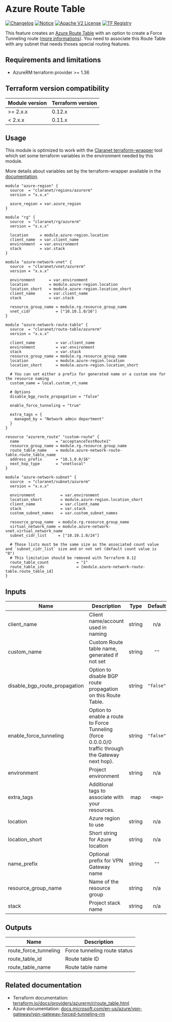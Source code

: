 # Azure Route Table
[![Changelog](https://img.shields.io/badge/changelog-release-green.svg)](CHANGELOG.md) [![Notice](https://img.shields.io/badge/notice-copyright-yellow.svg)](NOTICE) [![Apache V2 License](https://img.shields.io/badge/license-Apache%20V2-orange.svg)](LICENSE) [![TF Registry](https://img.shields.io/badge/terraform-registry-blue.svg)](https://registry.terraform.io/modules/claranet/route-table/azurerm/)

This feature creates an [Azure Route Table](https://docs.microsoft.com/en-us/azure/virtual-network/manage-route-table) 
with an option to create a Force Tunneling route ([more informations](https://docs.microsoft.com/en-us/azure/vpn-gateway/vpn-gateway-forced-tunneling-rm)).
You need to associate this Route Table with any subnet that needs thoses special routing features.

## Requirements and limitations
 * AzureRM terraform provider >= 1.36
 
## Terraform version compatibility

| Module version | Terraform version |
|----------------|-------------------|
| >= 2.x.x       | 0.12.x            |
| < 2.x.x        | 0.11.x            |

## Usage
This module is optimized to work with the [Claranet terraform-wrapper](https://github.com/claranet/terraform-wrapper) tool which set some terraform variables in the environment needed by this module.
 
More details about variables set by the terraform-wrapper available in the [documentation](https://github.com/claranet/terraform-wrapper#environment).

```hcl
module "azure-region" {
  source  = "claranet/regions/azurerm"
  version = "x.x.x"

  azure_region = var.azure_region
}

module "rg" {
  source  = "claranet/rg/azurerm"
  version = "x.x.x"

  location     = module.azure-region.location
  client_name  = var.client_name
  environment  = var.environment
  stack        = var.stack
}

module "azure-network-vnet" {
  source  = "claranet/vnet/azurerm"
  version = "x.x.x"

  environment      = var.environment
  location         = module.azure-region.location
  location_short   = module.azure-region.location_short
  client_name      = var.client_name
  stack            = var.stack

  resource_group_name = module.rg.resource_group_name
  vnet_cidr           = ["10.10.1.0/16"]
}

module "azure-network-route-table" {
  source  = "claranet/route-table/azurerm"
  version = "x.x.x"

  client_name         = var.client_name
  environment         = var.environment
  stack               = var.stack
  resource_group_name = module.rg.resource_group_name
  location            = module.azure-region.location
  location_short      = module.azure-region.location_short

  # You can set either a prefix for generated name or a custom one for the resource naming
  custom_name = local.custom_rt_name

  # Options
  disable_bgp_route_propagation = "false"

  enable_force_tunneling = "true"

  extra_tags = {
    managed_by = "Network admin department"
  }
}

resource "azurerm_route" "custom-route" {
  name                = "acceptanceTestRoute1"
  resource_group_name = module.rg.resource_group_name
  route_table_name    = module.azure-network-route-table.route_table_name
  address_prefix      = "10.1.0.0/16"
  next_hop_type       = "vnetlocal"
}

module "azure-network-subnet" {
  source  = "claranet/subnet/azurerm"
  version = "x.x.x"

  environment           = var.environment
  location_short        = module.azure-region.location_short
  client_name           = var.client_name
  stack                 = var.stack
  custom_subnet_names   = var.custom_subnet_names

  resource_group_name  = module.rg.resource_group_name
  virtual_network_name = module.azure-network-vnet.virtual_network_name
  subnet_cidr_list     = ["10.10.1.0/24"]

  # Those lists must be the same size as the associated count value and `subnet_cidr_list` size and or not set (default count value is "0")
  # This limitation should be removed with Terraform 0.12
  route_table_count            = "1"
  route_table_ids              = [module.azure-network-route-table.route_table_id]
}

```

## Inputs

| Name | Description | Type | Default | Required |
|------|-------------|:----:|:-----:|:-----:|
| client\_name | Client name/account used in naming | string | n/a | yes |
| custom\_name | Custom Route table name, generated if not set | string | `""` | no |
| disable\_bgp\_route\_propagation | Option to disable BGP route propagation on this Route Table. | string | `"false"` | no |
| enable\_force\_tunneling | Option to enable a route to Force Tunneling (force 0.0.0.0/0 traffic through the Gateway next hop). | string | `"false"` | no |
| environment | Project environment | string | n/a | yes |
| extra\_tags | Additional tags to associate with your resources. | map | `<map>` | no |
| location | Azure region to use | string | n/a | yes |
| location\_short | Short string for Azure location | string | n/a | yes |
| name\_prefix | Optional prefix for VPN Gateway name | string | `""` | no |
| resource\_group\_name | Name of the resource group | string | n/a | yes |
| stack | Project stack name | string | n/a | yes |

## Outputs

| Name | Description |
|------|-------------|
| route\_force\_tunneling | Force tunneling route status |
| route\_table\_id | Route table ID |
| route\_table\_name | Route table name |

## Related documentation

- Terraform documentation: [terraform.io/docs/providers/azurerm/r/route_table.html](https://www.terraform.io/docs/providers/azurerm/r/route_table.html)
- Azure documentation: [docs.microsoft.com/en-us/azure/vpn-gateway/vpn-gateway-forced-tunneling-rm](https://docs.microsoft.com/en-us/azure/vpn-gateway/vpn-gateway-forced-tunneling-rm)
